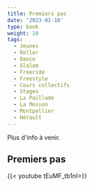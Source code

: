 ```yaml
---
title: Premiers pas
date: '2023-01-10'
type: book
weight: 10
tags:
  - Jeunes
  - Roller
  - Dance
  - Slalom
  - Freeride
  - Freestyle
  - Cours collectifs
  - Stages
  - La Paillade
  - La Mosson
  - Montpellier
  - Hérault
---
```


Plus d'info à venir.

<!--more-->

## Premiers pas

{{< youtube tEuMF_tb1nI>}}